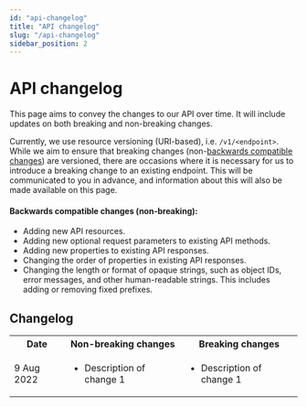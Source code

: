 ```yaml
---
id: "api-changelog"
title: "API changelog"
slug: "/api-changelog"
sidebar_position: 2
---
```


# API changelog

This page aims to convey the changes to our API over time. It will include updates on both breaking and non-breaking changes.

Currently, we use resource versioning (URI-based), i.e. `/v1/<endpoint>`. While we aim to ensure that breaking changes (non-[backwards compatible changes](#backwards-compatible-changes-non-breaking)) are versioned, there are occasions where it is necessary for us to introduce a breaking change to an existing endpoint. This will be communicated to you in advance, and information about this will also be made available on this page.

#### Backwards compatible changes (non-breaking):
* Adding new API resources.
* Adding new optional request parameters to existing API methods.
* Adding new properties to existing API responses.
* Changing the order of properties in existing API responses.
* Changing the length or format of opaque strings, such as object IDs, error messages, and other human-readable strings. This includes adding or removing fixed prefixes.

## Changelog

<table>
  <tbody>
    <tr>
      <th>Date</th>
      <th>Non-breaking changes</th>
      <th>Breaking changes</th>
    </tr>
    <tr>
      <td>9 Aug 2022</td>
      <td>
        <ul>
          <li>Description of change 1</li>
        </ul>
      </td>
      <td>
        <ul>
          <li>Description of change 1</li>
        </ul>
      </td>
    </tr>
  </tbody>
</table>
